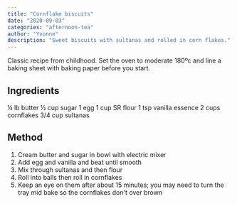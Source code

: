 ```yaml
---
title: "Cornflake biscuits"
date: "2020-09-03"
categories: "afternoon-tea"
author: "Yvonne"
description: "Sweet biscuits with sultanas and rolled in corn flakes."
---
```


Classic recipe from childhood.  Set the oven to moderate 180ºc and line a baking sheet with baking paper before you start. 

## Ingredients
¼ lb butter
½ cup sugar
1 egg
1 cup SR flour
1 tsp vanilla essence
2 cups cornflakes
3/4 cup sultanas

## Method
1. Cream butter and sugar in bowl with electric mixer
2. Add egg and vanilla and beat until smooth
3. Mix through sultanas and then flour
4. Roll into balls then roll in cornflakes
5. Keep an eye on them after about 15 minutes; you may need to turn the tray mid bake so the cornflakes don't over brown
